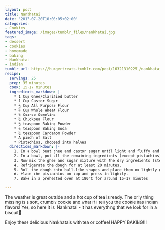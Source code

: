 ```yaml
---
layout: post
title: Nankhatai
date: '2017-07-20T10:03:05+02:00'
categories:
- Cookies
featured_image: /images/tumblr_files/nankhatai.jpg
tags:
- dessert
- cookies
- homemade
- baking
- Nankhatai
- indian
tumblr_url: https://hungertreats.tumblr.com/post/163213102251/nankhatai
recipe:
  servings: 25
  prep: 35 minutes
  cook: 15-17 minutes
  ingredients_markdown: |-
    * 1 Cup Ghee/Clarified butter
    * 1 Cup Castor Sugar
    * ½ Cup All Purpose Flour
    * ½ Cup Whole Wheat Flour
    * ¼ Coarse Semolina
    * ¼ Chickpea Flour
    * ½ teaspoon Baking Powder
    * ¼ teaspoon Baking Soda
    * ¼ teaspoon Cardamom Powder
    * A pinch of Salt
    * Pistachios, chopped into halves
  directions_markdown: |-
    1. In a bowl beat ghee and castor sugar until light and fluffy and extremely  pale in color.
    2. In a bowl, put all the remaining ingredients (except pistachios) together and mix them well.
    3. Now mix the ghee and sugar mixture with the dry ingredients (step 2) together and form a dough.
    4. Refrigerate the dough for at least 20 minutes.
    5. Roll the dough into ball-like shapes and place them on lightly greased cookie sheet.
    6. Place the pistachios on top and press in lightly.
    7. Bake in a preheated oven at 180°C for around 15-17 minutes

---
```

The weather is great outside and a hot cup of tea is ready. The only thing missing is a soft, crumbly cookie and what if I tell you the cookie has Indian flavors! Yes, so here it is: Nankhatai - It has everything that we look for in a biscuit🍪

Enjoy these delicious Nankhatais with tea or coffee! HAPPY BAKING!!!
